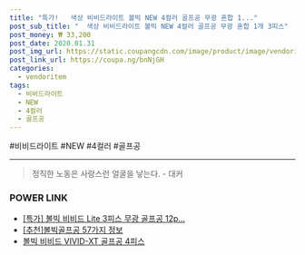 ```yaml
--- 
title: "특가!   색상 비비드라이트 볼빅 NEW 4컬러 골프공 무광 혼합 1..." 
post_sub_title: "  색상 비비드라이트 볼빅 NEW 4컬러 골프공 무광 혼합 1개 3피스" 
post_money: ₩ 33,200 
post_date: 2020.01.31 
post_img_url: https://static.coupangcdn.com/image/product/image/vendoritem/2018/11/14/3700901633/ae326406-7c1d-4e8b-82a7-fefe14c19f5a.jpg 
post_link_url: https://coupa.ng/bnNjGH 
categories: 
  - vendoritem 
tags: 
  - 비비드라이트 
  - NEW 
  - 4컬러 
  - 골프공 
--- 
```

  #비비드라이트 #NEW #4컬러 #골프공 
<hr> 

> 정직한 노동은 사랑스런 얼굴을 낳는다. - 대커 


### POWER LINK

* <a href="https://blog.naver.com/santokki14/221792059074" target="_blank">[특가] 볼빅 비비드 Lite 3피스 무광 골프공 12p...</a>
* <a href="https://blog.naver.com/fasyy4321/221790880232" target="_blank">[추천]볼빅골프공 57가지 정보</a>
* <a href="https://blog.naver.com/sakai111/221784227209" target="_blank">볼빅 비비드 VIVID-XT 골프공 4피스</a>
